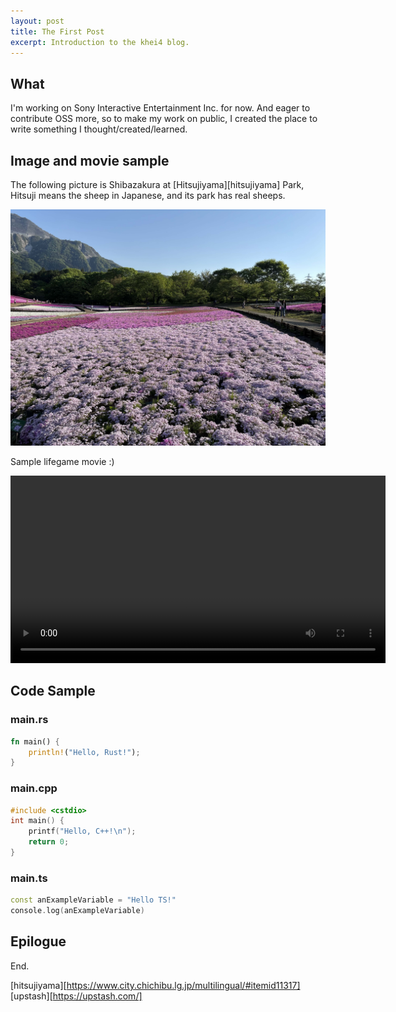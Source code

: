 ```yaml
---
layout: post
title: The First Post
excerpt: Introduction to the khei4 blog.
---
```


## What

I'm working on Sony Interactive Entertainment Inc. for now. And eager to contribute OSS more, so to make my work on public, I created the place to write something I thought/created/learned.

## Image and movie sample

The following picture is Shibazakura at [Hitsujiyama][hitsujiyama] Park, Hitsuji means the sheep in Japanese, and its park has real sheeps.

![Image](/assets/mow.jpg)

Sample lifegame movie :)
<!-- markdownlint-disable-next-line MD033 -->
<video controls width="600">
<!-- markdownlint-disable-next-line MD033 -->
  <source src="/assets/bokulife.mp4" type="video/mp4">
  Your browser does not support the video tag.
</video>

## Code Sample

### main.rs

```rust
fn main() {
    println!("Hello, Rust!");
}
```

### main.cpp

```c++
#include <cstdio>
int main() {
    printf("Hello, C++!\n");
    return 0;
}
```

### main.ts

```c++
const anExampleVariable = "Hello TS!"
console.log(anExampleVariable)
```

## Epilogue

End.

[hitsujiyama][https://www.city.chichibu.lg.jp/multilingual/#itemid11317]
[upstash][https://upstash.com/]
